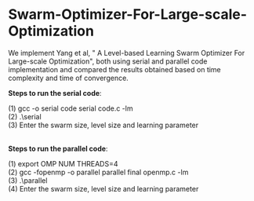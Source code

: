 # Swarm-Optimizer-For-Large-scale-Optimization
We implement Yang et al, " A Level-based Learning Swarm Optimizer For Large-scale Optimization", both using serial and parallel code implementation and compared the results obtained based on time complexity and time of convergence. 


<b>Steps to run the serial code</b>:

(1) gcc -o serial code serial code.c -lm </br>
(2) .\serial </br>
(3) Enter the swarm size, level size and learning parameter </br>
</br>

<b>Steps to run the parallel code</b>:

(1) export OMP NUM THREADS=4 </br>
(2) gcc -fopenmp -o parallel parallel final openmp.c -lm </br>
(3) .\parallel </br>
(4) Enter the swarm size, level size and learning parameter </br>
